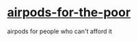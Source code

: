 # [airpods-for-the-poor](https://theneuronalcoder.github.io/airpods-for-the-poor)
airpods for people who can't afford it
